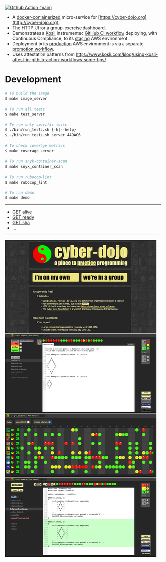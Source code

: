 [![Github Action (main)](https://github.com/cyber-dojo/dashboard/actions/workflows/commit_trigger.yml/badge.svg?branch=main)](https://github.com/cyber-dojo/dashboard/actions)


- A [docker-containerized](https://registry.hub.docker.com/r/cyberdojo/dashboard) micro-service for [https://cyber-dojo.org](http://cyber-dojo.org).
- The HTTP UI for a group-exercise dashboard.
- Demonstrates a [Kosli](https://www.kosli.com/) instrumented [GitHub CI workflow](https://app.kosli.com/cyber-dojo/flows/dashboard-ci/trails/) deploying, with Continuous Compliance, to its [staging](https://app.kosli.com/cyber-dojo/environments/aws-beta/snapshots/) AWS environment.
- Deployment to its [production](https://app.kosli.com/cyber-dojo/environments/aws-prod/snapshots/) AWS environment is via a separate [promotion workflow](https://github.com/cyber-dojo/aws-prod-co-promotion).
- Uses attestation patterns from https://www.kosli.com/blog/using-kosli-attest-in-github-action-workflows-some-tips/

# Development

```bash
# To build the image
$ make image_server

# To run all tests
$ make test_server

# To run only specific tests
$ ./bin/run_tests.sh {-h|--help}
$ ./bin/run_tests.sh server 449AC6

# To check coverage metrics
$ make coverage_server

# To run snyk-container-scan
$ make snyk_container_scan

# To run rubocop-lint
$ make rubocop_lint

# To run demo
$ make demo
```

- - - -
* [GET alive](docs/api.md#get-alive)  
* [GET ready](docs/api.md#get-ready)
* [GET sha](docs/api.md#get-sha)
* ...

- - - -
![cyber-dojo.org home page](https://github.com/cyber-dojo/cyber-dojo/blob/master/shared/home_page_snapshot.png)
